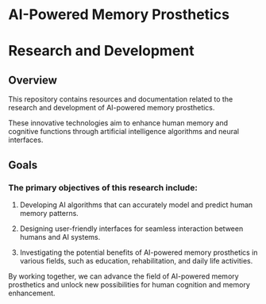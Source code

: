 # AI-Powered Memory Prosthetics 
# Research and Development


## Overview

This repository contains resources and documentation related to the research and development of AI-powered memory prosthetics. 

These innovative technologies aim to enhance human memory and cognitive functions through artificial intelligence algorithms and neural interfaces.


## Goals

### The primary objectives of this research include:

1. Developing AI algorithms that can accurately model and predict human memory patterns.

2. Designing user-friendly interfaces for seamless interaction between humans and AI systems.

3. Investigating the potential benefits of AI-powered memory prosthetics in various fields, such as education, rehabilitation, and daily life activities.



By working together, we can advance the field of AI-powered memory prosthetics and unlock new possibilities for human cognition and memory enhancement.